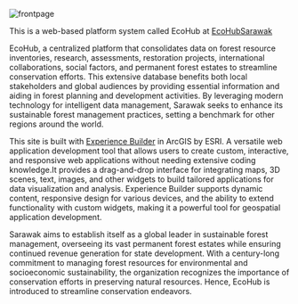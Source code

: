 ![frontpage](https://github.com/user-attachments/assets/dd12dad7-9628-4d44-b719-d280d5caf397)

This is a web-based platform system called EcoHub at [EcoHubSarawak](https://experience.arcgis.com/experience/d0c5a45881fa4862afddc33d56cc9f9a/)

EcoHub, a centralized platform that consolidates data on forest resource inventories, research, assessments, restoration projects, international collaborations, social factors, and permanent forest estates to streamline conservation efforts. 
This extensive database benefits both local stakeholders and global audiences by providing essential information and aiding in forest planning and development activities. By leveraging modern technology for intelligent data management, Sarawak seeks to enhance its sustainable forest management practices, setting a benchmark for other regions around the world.

This site is built with [Experience Builder](https://www.esri.com/en-us/arcgis/products/arcgis-experience-builder/overview) in ArcGIS by ESRI. A versatile web application development tool that allows users to create custom, interactive, and responsive web applications without needing extensive coding knowledge.It provides a drag-and-drop interface for integrating maps, 3D scenes, text, images, and other widgets to build tailored applications for data visualization and analysis.
Experience Builder supports dynamic content, responsive design for various devices, and the ability to extend functionality with custom widgets, making it a powerful tool for geospatial application development.

Sarawak aims to establish itself as a global leader in sustainable forest management, overseeing its vast permanent forest estates while ensuring continued revenue generation for state development. With a century-long commitment to managing forest resources for environmental and socioeconomic sustainability, the organization recognizes the importance of conservation efforts in preserving natural resources. Hence, EcoHub is introduced to streamline conservation endeavors.
